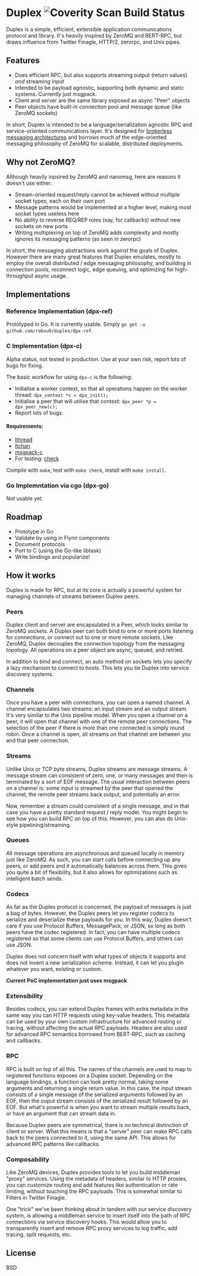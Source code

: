 # Duplex ![Coverity Scan Build Status](https://scan.coverity.com/projects/2512/badge.svg)

Duplex is a simple, efficient, extensible application communications protocol and library. It's heavily inspired by ZeroMQ and BERT-RPC, but draws influence from Twitter Finagle, HTTP/2, zerorpc, and Unix pipes.

## Features

 * Does efficient RPC, but also supports streaming output (return values) *and* streaming input
 * Intended to be payload agnostic, supporting both dynamic and static systems. Currently just msgpack.
 * Client and server are the same library exposed as async "Peer" objects
 * Peer objects have built-in connection pool and message queue (like ZeroMQ sockets)
 
In short, Duplex is intended to be a language/serialization agnostic RPC and service-oriented communications layer. It's designed for [brokerless messaging architectures](http://zeromq.org/whitepapers:brokerless) and borrows much of the edge-oriented messaging philosophy of ZeroMQ for scalable, distributed deployments.

## Why not ZeroMQ?

Although heavily inpsired by ZeroMQ and nanomsg, here are reasons it doesn't use either:

 * Stream-oriented request/reply cannot be achieved without multiple socket types, each on their own port
 * Message patterns would be implemented at a higher level, making most socket types useless here
 * No ability to reverse REQ/REP roles (say, for callbacks) without new sockets on new ports
 * Writing multiplexing on top of ZeroMQ adds complexity and mostly ignores its messaging patterns (as seen in zerorpc)

In short, the messaging abstractions work against the goals of Duplex. However there are many great features that Duplex emulates, mostly to employ the overall distributed / edge messaging philosophy, and building in connection pools, reconnect logic, edge queuing, and optimizing for high-throughput async usage.

## Implementations

### Reference Implementation (dpx-ref)

Prototyped in Go. It is currently usable. Simply `go get -u github.com/robxu9/duplex/dpx-ref`.

### C Implementation (dpx-c)

Alpha status, not tested in production. Use at your own risk, report lots of bugs for fixing.

The basic workflow for using `dpx-c` is the following:

* Initialise a worker context, so that all operations happen on the worker thread: `dpx_context *c = dpx_init();`
* Initialise a peer that will utilise that context: `dpx_peer *p = dpx_peer_new(c);`
* Report lots of bugs.

#### Requirements:

* [lthread](https://github.com/halayli/lthread)
* [ltchan](https://github.com/robxu9/ltchan)
* [msgpack-c](https://github.com/msgpack/msgpack-c)
* For testing: [check](http://check.sourceforge.net)

Compile with `make`, test with `make check`, install with `make install`.

### Go Implemntation via cgo (dpx-go)

Not usable yet.

## Roadmap

 * Prototype in Go
 * Validate by using in Flynn components
 * Document protocols
 * Port to C (using the Go-like libtask)
 * Write bindings and popularize!

## How it works

Duplex is made for RPC, but at its core is actually a powerful system for managing channels of streams between Duplex peers.

### Peers

Duplex client and server are encapsulated in a Peer, which looks similar to ZeroMQ sockets. A Duplex peer can both bind to one or more ports listening for connections, or connect out to one or more remote sockets. Like ZeroMQ, Duplex decouples the connection topology from the messaging topology. All operations on a peer object are async, queued, and retried.

In addition to bind and connect, an auto method on sockets lets you specify a lazy mechanism to connect to hosts. This lets you tie Duplex into service discovery systems.

### Channels

Once you have a peer with connections, you can open a named channel. A channel encapsulates two streams: an input stream and an output stream. It's very similar to the Unix pipeline model. When you open a channel on a peer, it will open that channel with one of the remote peer connections. The selection of the peer if there is more than one connected is simply round robin. Once a channel is open, all streams on that channel are between you and that peer connection.

### Streams

Unlike Unix or TCP byte streams, Duplex streams are message streams. A message stream can consistent of zero, one, or many messages and then is terminated by a sort of EOF message. The usual interaction between peers on a channel is: some input is streamed by the peer that opened the channel, the remote peer streams back output, and potentially an error. 

Now, remember a stream could consistent of a single message, and in that case you have a pretty standard request / reply model. You might begin to see how you can build RPC on top of this. However, you can also do Unix-style pipelining/streaming.

### Queues

All message operations are asynchronous and queued locally in memory just like ZeroMQ. As such, you can start calls before connecting up any peers, or add peers and it automatically balances across them. This gives you quite a bit of flexibility, but it also allows for optimizations such as intelligent batch sends. 

### Codecs

As far as the Duplex protocol is concerned, the payload of messages is just a bag of bytes. However, the Duplex peers let you register codecs to serialize and deserialize these payloads for you. In this way, Duplex doesn't care if you use Protocol Buffers, MessagePack, or JSON, so long as both peers have the codec registered. In fact, you can have multiple codecs registered so that some clients can use Protocol Buffers, and others can use JSON. 

Duplex does not concern itself with what types of objects it supports and does not invent a new serialization scheme. Instead, it can let you plugin whatever you want, existing or custom.

**Current PoC implementation just uses msgpack**

### Extensibility

Besides codecs, you can extend Duplex frames with extra metadata in the same way you can HTTP requests using key-value headers. This metadata can be used by your own custom infrastructure for advanced routing or tracing, without affecting the actual RPC payloads. Headers are also used for advanced RPC semantics borrowed from BERT-RPC, such as caching and callbacks.

### RPC

RPC is built on top of all this. The names of the channels are used to map to registered functions exposes on a Duplex socket. Depending on the language bindings, a function can look pretty normal, taking some arguments and returning a single return value. In this case, the input stream consists of a single message of the serialized arguments followed by an EOF, then the ouput stream consists of the serialized result followed by an EOF. But what's powerful is when you want to stream multiple results back, or have an argument that can stream data in. 

Because Duplex peers are symmetrical, there is no technical distinction of client or server. What this means is that a "server" peer can make RPC calls back to the peers connected to it, using the same API. This allows for advanced RPC patterns like callbacks.

### Composability

Like ZeroMQ devices, Duplex provides tools to let you build middleman "proxy" services. Using the metadata of headers, similar to HTTP proxies, you can customize routing and add features like authentication or rate limiting, without touching the RPC payloads. This is somewhat similar to Filters in Twitter Finagle.

One "trick" we've been thinking about in tandem with our service discovery system, is allowing a middleman service to insert itself into the path of RPC connections via service discovery hooks. This would allow you to transparently insert and remove RPC proxy services to log traffic, add tracing, split requests, etc. 

## License

BSD